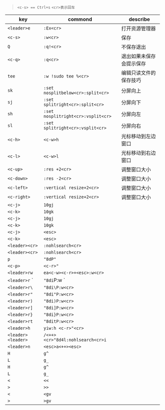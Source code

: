 > `<c-s> == Ctrl+s` `<cr>表示回车`

| key                | commond                            | describe                 |
| ----------------   | ---------------                    | ---------------          |
| `<leader>e       ` | `:Ex<cr>                         ` | 打开资源管理器           |
| `<c-s>           ` | `:w<cr>                          ` | 保存                     |
| `Q               ` | `:q!<cr>                         ` | 不保存退出               |
| `<c-q>           ` | `:q<cr>                          ` | 退出如果未保存会提示保存 |
| `tee             ` | `:w !sudo tee %<cr>              ` | 编辑只读文件的保存技巧   |
| `sk              ` | `:set nosplitbelow<cr>:split<cr> ` | 分屏向上                 |
| `sj              ` | `:set splitright<cr>:split<cr>   ` | 分屏向下                 |
| `sh              ` | `:set nosplitright<cr>:vsplit<cr>` | 分屏向左                 |
| `sl              ` | `:set splitright<cr>:vsplit<cr>  ` | 分屏向右                 |
| `<c-h>           ` | `<c-w>h                          ` | 光标移动到左边窗口       |
| `<c-l>           ` | `<c-w>l                          ` | 光标移动到右边窗口       |
| `<c-up>          ` | `:res +2<cr>                     ` | 调整窗口大小             |
| `<c-down>        ` | `:res -2<cr>                     ` | 调整窗口大小             |
| `<c-left>        ` | `:vertical resize+2<cr>          ` | 调整窗口大小             |
| `<c-right>       ` | `:vertical resize+2<cr>          ` | 调整窗口大小             |
| `<c-j>           ` | `10gj                            ` |                          |
| `<c-k>           ` | `10gk                            ` |                          |
| `<c-j>           ` | `10gj                            ` |                          |
| `<c-k>           ` | `10gk                            ` |                          |
| `<c-j>           ` | `<esc>                           ` |                          |
| `<c-k>           ` | `<esc>                           ` |                          |
| `<leader><cr>    ` | `:nohlsearch<cr>                 ` |                          |
| `<leader><cr>    ` | `:nohlsearch<cr>                 ` |                          |
| `p               ` | `"8dP"                           ` |                          |
| `<c-p>           ` | `<c-r>"                          ` |                          |
| `<leader>rw      ` | `ea<c-w><c-r>+<esc>:w<cr>        ` |                          |
| `<leader>r`      ` | `"8di`P:w<cr>                    ` |                          |
| `<leader>r\      ` | `"8di\P:w<cr>                    ` |                          |
| `<leader>r"      ` | `"8di"P:w<cr>                    ` |                          |
| `<leader>r)      ` | `"8di)P:w<cr>                    ` |                          |
| `<leader>r]      ` | `"8di]P:w<cr>                    ` |                          |
| `<leader>r}      ` | `"8di}P:w<cr>                    ` |                          |
| `<leader>rt      ` | `"8ditP:w<cr>                    ` |                          |
| `<leader>h       ` | `yiw:h <c-r>"<cr>                ` |                          |
| `<leader><leader>` | `/<++><cr>"8d4l:nohlsearch<cr>i  ` |                          |
| `<leader>n       ` | `<esc>a<++><esc>                 ` |                          |
| `H               ` | `g^                              ` |                          |
| `L               ` | `g_                              ` |                          |
| `H               ` | `g^                              ` |                          |
| `L               ` | `g_                              ` |                          |
| `<               ` | `<<                              ` |                          |
| `>               ` | `>>                              ` |                          |
| `<               ` | `<gv                             ` |                          |
| `>               ` | `>gv                             ` |                          |
